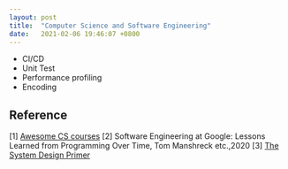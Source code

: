 ```yaml
---
layout: post
title:  "Computer Science and Software Engineering"
date:   2021-02-06 19:46:07 +0800
---
```


- CI/CD
- Unit Test
- Performance profiling
- Encoding


## Reference

[1] [Awesome CS courses](https://github.com/prakhar1989/awesome-courses)
[2] Software Engineering at Google: Lessons Learned from Programming Over Time, Tom Manshreck etc.,2020
[3] [The System Design Primer](https://github.com/donnemartin/system-design-primer)